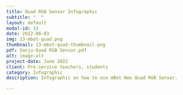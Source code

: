 ```yaml
---
title: Quad RGB Sensor Infographic
subtitle: "  "
layout: default
modal-id: 13
date: 2022-06-03
img: 13-mbot-quad.png
thumbnail: 13-mbot-quad-thumbnail.png
pdf: Sanju-Quad RGB Sensor.pdf
alt: image-alt
project-date: June 2022
client: Pre-service teachers, students
category: Infographic
description: Infographic on how to use mBot Neo Quad RGB Sensor.

---
```

